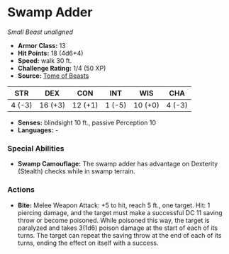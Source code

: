 # Swamp Adder

*Small* *Beast* *unaligned*

- **Armor Class:** 13
- **Hit Points:** 18 (4d6+4)
- **Speed:** walk 30 ft.
- **Challenge Rating:** 1/4 (50 XP)
- **Source:** [Tome of Beasts](https://koboldpress.com/kpstore/product/tome-of-beasts-for-5th-edition-print/)

| STR | DEX | CON | INT | WIS | CHA |
| --- | --- | --- | --- | --- | --- |
| 4 (-3) | 16 (+3) | 12 (+1) | 1 (-5) | 10 (+0) | 4 (-3) |

- **Senses:** blindsight 10 ft., passive Perception 10
- **Languages:** -
### Special Abilities
- **Swamp Camouflage:** The swamp adder has advantage on Dexterity (Stealth) checks while in swamp terrain.
### Actions
- **Bite:** Melee Weapon Attack: +5 to hit, reach 5 ft., one target. Hit: 1 piercing damage, and the target must make a successful DC 11 saving throw or become poisoned. While poisoned this way, the target is paralyzed and takes 3(1d6) poison damage at the start of each of its turns. The target can repeat the saving throw at the end of each of its turns, ending the effect on itself with a success.
